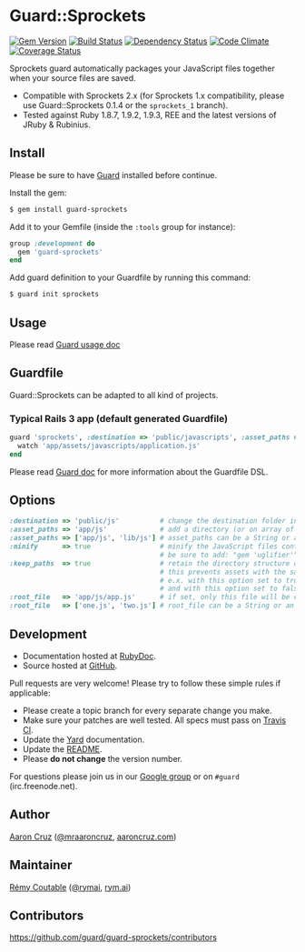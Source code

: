 # Guard::Sprockets

[![Gem Version](https://badge.fury.io/rb/guard-sprockets.png)](http://badge.fury.io/rb/guard-sprockets) [![Build Status](https://travis-ci.org/guard/guard-sprockets.png?branch=master)](https://travis-ci.org/guard/guard-sprockets) [![Dependency Status](https://gemnasium.com/guard/guard-sprockets.png)](https://gemnasium.com/guard/guard-sprockets) [![Code Climate](https://codeclimate.com/github/guard/guard-sprockets.png)](https://codeclimate.com/github/guard/guard-sprockets) [![Coverage Status](https://coveralls.io/repos/guard/guard-sprockets/badge.png?branch=master)](https://coveralls.io/r/guard/guard-sprockets)

Sprockets guard automatically packages your JavaScript files together when your source files are saved.

* Compatible with Sprockets 2.x (for Sprockets 1.x compatibility, please use Guard::Sprockets 0.1.4 or the `sprockets_1` branch).
* Tested against Ruby 1.8.7, 1.9.2, 1.9.3, REE and the latest versions of JRuby & Rubinius.

## Install

Please be sure to have [Guard](https://github.com/guard/guard) installed before continue.

Install the gem:

```bash
$ gem install guard-sprockets
```

Add it to your Gemfile (inside the `:tools` group for instance):

```ruby
group :development do
  gem 'guard-sprockets'
end
```

Add guard definition to your Guardfile by running this command:

```bash
$ guard init sprockets
```

## Usage

Please read [Guard usage doc](https://github.com/guard/guard#readme)

## Guardfile

Guard::Sprockets can be adapted to all kind of projects.

### Typical Rails 3 app (default generated Guardfile)

```ruby
guard 'sprockets', :destination => 'public/javascripts', :asset_paths => ['/app/assets/javascripts'] do
  watch 'app/assets/javascripts/application.js'
end
```

Please read [Guard doc](https://github.com/guard/guard#readme) for more information about the Guardfile DSL.

## Options

```ruby
:destination => 'public/js'          # change the destination folder in which the compiled assets are saved, default: 'public/javascripts'
:asset_paths => 'app/js'             # add a directory (or on array of directories) to Sprockets' environment's load path, default: ['app/assets/javascripts']
:asset_paths => ['app/js', 'lib/js'] # asset_paths can be a String or an Array
:minify      => true                 # minify the JavaScript files content using Uglifier, default: false
                                     # be sure to add: "gem 'uglifier'" in your Gemfile
:keep_paths  => true                 # retain the directory structure of an asset's path relative to the asset_path, default: false
                                     # this prevents assets with the same basename, but placed different folders, from overwriting each other in the destination folder
                                     # e.x. with this option set to true: app/js/vendor/rails/turbolinks.js.coffee -> public/js/vendor/rails/turbolinks.js
                                     # and with this option set to false: app/js/vendor/rails/turbolinks.js.coffee -> public/js/turbolinks.js
:root_file   => 'app/js/app.js'      # if set, only this file will be compiled, default: nil
:root_file   => ['one.js', 'two.js'] # root_file can be a String or an Array
```

## Development

* Documentation hosted at [RubyDoc](http://rubydoc.info/gems/guard-sprockets/frames).
* Source hosted at [GitHub](https://github.com/guard/guard-sprockets).

Pull requests are very welcome! Please try to follow these simple rules if applicable:

* Please create a topic branch for every separate change you make.
* Make sure your patches are well tested. All specs must pass on [Travis CI](https://travis-ci.org/guard/guard-sprockets).
* Update the [Yard](http://yardoc.org/) documentation.
* Update the [README](https://github.com/guard/guard-sprockets/blob/master/README.md).
* Please **do not change** the version number.

For questions please join us in our [Google group](http://groups.google.com/group/guard-dev) or on
`#guard` (irc.freenode.net).

## Author

[Aaron Cruz](https://github.com/pferdefleisch) ([@mraaroncruz](http://twitter.com/mraaroncruz), [aaroncruz.com](http://aaroncruz.com))

## Maintainer

[Rémy Coutable](https://github.com/rymai) ([@rymai](http://twitter.com/rymai), [rym.ai](http://rym.ai))

## Contributors

https://github.com/guard/guard-sprockets/contributors
